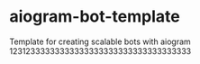 # aiogram-bot-template
Template for creating scalable bots with aiogram
12312333333333333333333333333333333333
